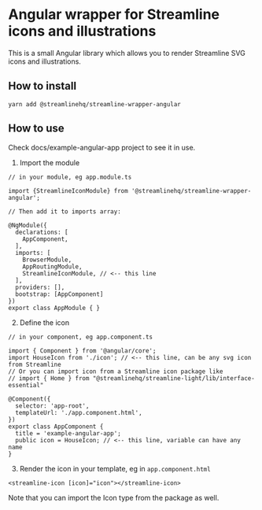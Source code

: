 # Angular wrapper for Streamline icons and illustrations
This is a small Angular library which allows you to render Streamline SVG icons and illustrations.

## How to install
`yarn add @streamlinehq/streamline-wrapper-angular`

## How to use
Check docs/example-angular-app project to see it in use.

1. Import the module
```
// in your module, eg app.module.ts

import {StreamlineIconModule} from '@streamlinehq/streamline-wrapper-angular';

// Then add it to imports array:

@NgModule({
  declarations: [
    AppComponent,
  ],
  imports: [
    BrowserModule,
    AppRoutingModule,
    StreamlineIconModule, // <-- this line
  ],
  providers: [],
  bootstrap: [AppComponent]
})
export class AppModule { }
```

2. Define the icon
```
// in your component, eg app.component.ts

import { Component } from '@angular/core';
import HouseIcon from './icon'; // <-- this line, can be any svg icon from Streamline
// Or you can import icon from a Streamline icon package like 
// import { Home } from "@streamlinehq/streamline-light/lib/interface-essential"

@Component({
  selector: 'app-root',
  templateUrl: './app.component.html',
})
export class AppComponent {
  title = 'example-angular-app';
  public icon = HouseIcon; // <-- this line, variable can have any name
}
```

3. Render the icon in your template, eg in `app.component.html`
```
<streamline-icon [icon]="icon"></streamline-icon>
```

Note that you can import the Icon type from the package as well. 
